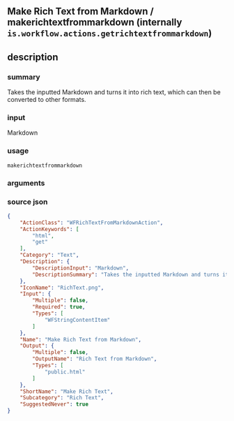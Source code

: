 
## Make Rich Text from Markdown / makerichtextfrommarkdown (internally `is.workflow.actions.getrichtextfrommarkdown`)



## description
### summary
Takes the inputted Markdown and turns it into rich text, which can then be converted to other formats.

### input
Markdown


### usage
`makerichtextfrommarkdown `

### arguments


### source json

```json
{
	"ActionClass": "WFRichTextFromMarkdownAction",
	"ActionKeywords": [
		"html",
		"get"
	],
	"Category": "Text",
	"Description": {
		"DescriptionInput": "Markdown",
		"DescriptionSummary": "Takes the inputted Markdown and turns it into rich text, which can then be converted to other formats."
	},
	"IconName": "RichText.png",
	"Input": {
		"Multiple": false,
		"Required": true,
		"Types": [
			"WFStringContentItem"
		]
	},
	"Name": "Make Rich Text from Markdown",
	"Output": {
		"Multiple": false,
		"OutputName": "Rich Text from Markdown",
		"Types": [
			"public.html"
		]
	},
	"ShortName": "Make Rich Text",
	"Subcategory": "Rich Text",
	"SuggestedNever": true
}
```
